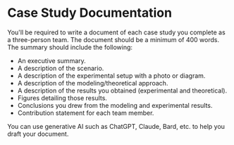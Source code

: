 # Case Study Documentation
You'll be required to write a document of each case study you complete as a three-person team. The document should be a minimum of 400 words. The summary should include the following:   
- An executive summary.
- A description of the scenario.
- A description of the experimental setup with a photo or diagram.
- A description of the modeling/theoretical approach.
- A description of the results you obtained (experimental and theoretical).
- Figures detailing those results.
- Conclusions you drew from the modeling and experimental results.
- Contribution statement for each team member.

You can use generative AI such as ChatGPT, Claude, Bard, etc. to help you draft your document.
